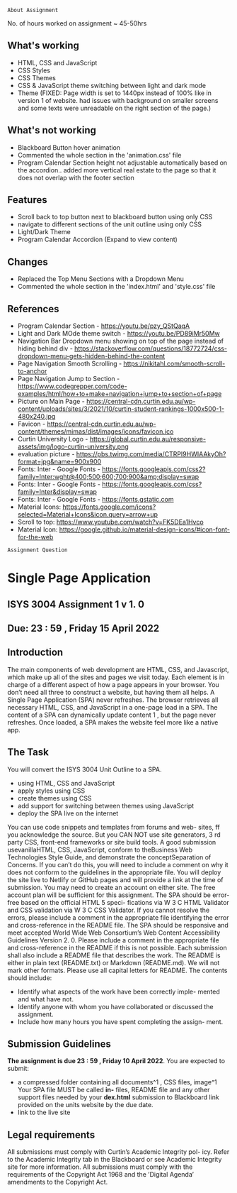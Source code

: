 ```
About Assignment
```
No. of hours worked on assignment ~ 45-50hrs

## What's working
- HTML, CSS and JavaScript
- CSS Styles
-  CSS Themes
- CSS & JavaScript theme switching between light and dark mode
- Theme (FIXED: Page width is set to 1440px instead of 100% like in version 1 of website. 
had issues with background on smaller screens and some texts were unreadable on the right section of the page.)

## What's not working
- Blackboard Button hover animation 
- Commented the whole section in the 'animation.css' file
- Program Calendar Section height not adjustable automatically based on the accordion.. added more vertical real estate to the page so that it does not overlap with the footer section

## Features
- Scroll back to top button next to blackboard button using only CSS
- navigate to different sections of the unit outline using only CSS
- Light/Dark Theme
- Program Calendar Accordion (Expand to view content)

## Changes

- Replaced the Top Menu Sections with a Dropdown Menu 
- Commented the whole section in the 'index.html' and 'style.css' file

## References
- Program Calendar Section - https://youtu.be/pzy_QStQaqA
- Light and Dark MOde theme switch - https://youtu.be/PD89iMr50Mw
- Navigation Bar Dropdown menu showing on top of the page instead of hiding behind div - https://stackoverflow.com/questions/18772724/css-dropdown-menu-gets-hidden-behind-the-content
- Page Navigation Smooth Scrolling - https://nikitahl.com/smooth-scroll-to-anchor
- Page Navigation Jump to Section - https://www.codegrepper.com/code-examples/html/how+to+make+navigation+jump+to+section+of+page
- Picture on Main Page - https://central-cdn.curtin.edu.au/wp-content/uploads/sites/3/2021/10/curtin-student-rankings-1000x500-1-480x240.jpg
- Favicon - https://central-cdn.curtin.edu.au/wp-content/themes/mimas/dist/images/icons/favicon.ico
- Curtin University Logo - https://global.curtin.edu.au/responsive-assets/img/logo-curtin-university.png 
- evaluation picture - https://pbs.twimg.com/media/CTRPI9HWIAAkyOh?format=jpg&name=900x900
- Fonts: Inter - Google Fonts - https://fonts.googleapis.com/css2?family=Inter:wght@400;500;600;700;900&amp;display=swap
- Fonts: Inter - Google Fonts - https://fonts.googleapis.com/css?family=Inter&display=swap
- Fonts: Inter - Google Fonts - https://fonts.gstatic.com
- Material Icons: https://fonts.google.com/icons?selected=Material+Icons&icon.query=arrow+up
- Scroll to top: https://www.youtube.com/watch?v=FK5DEa1Hvco
- Material Icon: https://google.github.io/material-design-icons/#icon-font-for-the-web



```
Assignment Question
```

# Single Page Application

## ISYS 3004 Assignment 1 v 1. 0

## Due: 23 : 59 , Friday 15 April 2022

## Introduction

The main components of web development are HTML, CSS, and
Javascript, which make up all of the sites and pages we visit today.
Each element is in charge of a different aspect of how a page appears
in your browser. You don’t need all three to construct a website, but
having them all helps.
A Single Page Application (SPA) never refreshes. The browser
retrieves all necessary HTML, CSS, and JavaScript in a one-page load
in a SPA. The content of a SPA can dynamically update content 1 , but
the page never refreshes. Once loaded, a SPA makes the website feel
more like a native app.

## The Task

You will convert the ISYS 3004 Unit Outline to a SPA.

- using HTML, CSS and JavaScript
- apply styles using CSS
- create themes using CSS
- add support for switching between themes using JavaScript
- deploy the SPA live on the internet

You can use code snippets and templates from forums and web-
sites, ff you acknowledge the source. But you CAN NOT use site
generators, 3 rd party CSS, front-end frameworks or site build tools.
A good submission usevanillaHTML, CSS, JavaScript, conform
to theBusiness Web Technologies Style Guide, and demonstrate the
conceptSeparation of Concerns. If you can’t do this, you will need to
include a comment on why it does not conform to the guidelines in
the appropriate file.
You will deploy the site live to Netlify or GitHub pages and will
provide a link at the time of submission. You may need to create an
account on either site. The free account plan will be sufficient for this
assignment.
The SPA should be error-free based on the official HTML 5 speci-
fications via W 3 C HTML Validator and CSS validation via W 3 C CSS
Validator. If you cannot resolve the errors, please include a comment
in the appropriate file identifying the error and cross-reference in the
README file.
The SPA should be responsive and meet accepted World Wide
Web Consortium’s Web Content Accessibility Guidelines Version 2. 0.
Please include a comment in the appropriate file and cross-reference
in the README if this is not possible.
Each submission shall also include a README file that describes
the work. The README is either in plain text (README.txt) or
Markdown (README.md). We will not mark other formats. Please
use all capital letters for README. The contents should include:

- Identify what aspects of the work have been correctly imple-
    mented and what have not.
- Identify anyone with whom you have collaborated or discussed
    the assignment.
- Include how many hours you have spent completing the assign-
    ment.

## Submission Guidelines

**The assignment is due 23 : 59 , Friday 10 April 2022**. You are expected
to submit:

- a compressed folder containing all documents^1 , CSS files, image^1 Your SPA file MUST be called **in-**
    files, README file and any other support files needed by your **dex.html**
    submission to Blackboard link provided on the units website by
    the due date.
- link to the live site

## Legal requirements

All submissions must comply with Curtin’s Academic Integrity pol-
icy. Refer to the Academic Integrity tab in the Blackboard or see
Academic Integrity site for more information. All submissions must
comply with the requirements of the Copyright Act 1968 and the
’Digital Agenda’ amendments to the Copyright Act.



